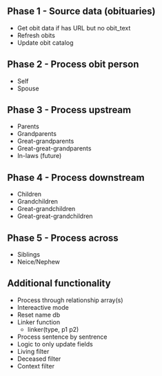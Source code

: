 ## Phase 1 - Source data (obituaries)

- Get obit data if has URL but no obit_text
- Refresh obits
- Update obit catalog

## Phase 2 - Process obit person

- Self
- Spouse

## Phase 3 - Process upstream

- Parents
- Grandparents
- Great-grandparents
- Great-great-grandparents
- In-laws (future)

## Phase 4 - Process downstream

- Children
- Grandchildren
- Great-grandchildren
- Great-great-grandchildren

## Phase 5 - Process across

- Siblings
- Neice/Nephew

## Additional functionality

- Process through relationship array(s)
- Intereactive mode
- Reset name db
- Linker function
  - linker(type, p1 p2)
- Process sentence by sentrence
- Logic to only update fields
- Living filter
- Deceased filter
- Context filter
